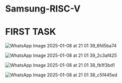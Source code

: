 # Samsung-RISC-V

# FIRST TASK

![WhatsApp Image 2025-01-08 at 21 01 39_6fd5ba74](https://github.com/user-attachments/assets/4d905227-24f5-4881-b40c-34b9693e1b64)

![WhatsApp Image 2025-01-08 at 21 01 39_2c3af425](https://github.com/user-attachments/assets/99834406-5abc-48da-b7b6-60bd350a5fc8)


![WhatsApp Image 2025-01-08 at 21 01 38_fb1f3bd1](https://github.com/user-attachments/assets/85272e15-f902-41e4-b7c3-ac56e2f36d35)

![WhatsApp Image 2025-01-08 at 21 01 38_c5f445ed](https://github.com/user-attachments/assets/6cd5d35c-4b59-47b5-b7ba-0fd558b209bf)
